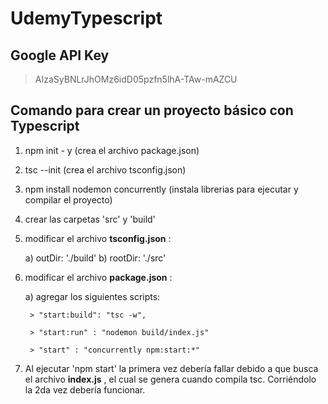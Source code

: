 # UdemyTypescript

## Google API Key
> AIzaSyBNLrJhOMz6idD05pzfn5lhA-TAw-mAZCU

## Comando para crear un proyecto básico con Typescript

1) npm init - y (crea el archivo package.json)
2) tsc --init (crea el archivo tsconfig.json)
3) npm install nodemon concurrently (instala librerias para ejecutar y compilar el proyecto)
4) crear las carpetas 'src' y 'build'
5) modificar el archivo **tsconfig.json** :

    a) outDir: './build'
    b) rootDir: './src'

6) modificar el archivo **package.json** :

    a) agregar los siguientes scripts:

        > "start:build": "tsc -w",

        > "start:run" : "nodemon build/index.js"

        > "start" : "concurrently npm:start:*"

7) Al ejecutar 'npm start' la primera vez debería fallar debido a que busca el archivo **index.js** , el cual se genera cuando compila tsc. Corriéndolo la 2da vez debería funcionar.
